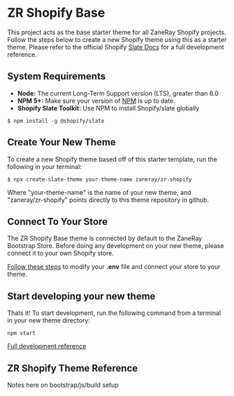 # ZR Shopify Base

This project acts as the base starter theme for all ZaneRay Shopify projects. Follow the steps below to create a new Shopify theme using this as a starter theme.
Please refer to the official Shopify [Slate Docs](https://github.com/Shopify/slate/wiki/Getting-Started) for a full development reference.

## System Requirements

- **Node:** The current Long-Term Support version (LTS), greater than 6.0
- **NPM 5+:** Make sure your version of [NPM](https://www.npmjs.com/get-npm) is up to date.
- **Shopify Slate Toolkit:** Use NPM to install Shopify/slate globally
```
$ npm install -g @shopify/slate
```

## Create Your New Theme

To create a new Shopify theme based off of this starter template, run the following in your terminal:

```
$ npx create-slate-theme your-theme-name zaneray/zr-shopify
```

Where "your-theme-name" is the name of your new theme, and "zaneray/zr-shopify" points directly to this theme repository in github.

## Connect To Your Store

The ZR Shopify Base theme is connected by default to the ZaneRay Bootstrap Store. Before doing any development on your new theme, please connect it to your own Shopify store.

[Follow these steps](https://github.com/Shopify/slate/wiki/3.-Connect-to-your-store) to modify your **.env** file and connect your store to your theme.

## Start developing your new theme

Thats it! To start development, run the following command from a terminal in your new theme directory:

```
npm start
```

[Full development reference](https://github.com/Shopify/slate/wiki/4.-Start-developing)

## ZR Shopify Theme Reference
Notes here on bootstrap/js/build setup

